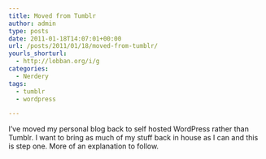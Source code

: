 ```yaml
---
title: Moved from Tumblr
author: admin
type: posts
date: 2011-01-18T14:07:01+00:00
url: /posts/2011/01/18/moved-from-tumblr/
yourls_shorturl:
  - http://lobban.org/i/g
categories:
  - Nerdery
tags:
  - tumblr
  - wordpress

---
```

I&#8217;ve moved my personal blog back to self hosted WordPress rather than Tumblr. I want to bring as much of my stuff back in house as I can and this is step one. More of an explanation to follow.